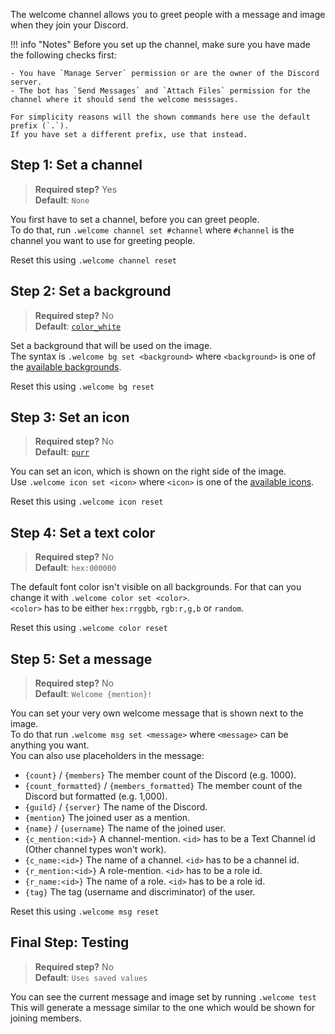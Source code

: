 The welcome channel allows you to greet people with a message and image when they join your Discord.

!!! info "Notes"
    Before you set up the channel, make sure you have made the following checks first:
    
    - You have `Manage Server` permission or are the owner of the Discord server.
    - The bot has `Send Messages` and `Attach Files` permission for the channel where it should send the welcome messsages.
    
    For simplicity reasons will the shown commands here use the default prefix (`.`).  
    If you have set a different prefix, use that instead.

## Step 1: Set a channel
> **Required step?** Yes  
> **Default**: `None`

You first have to set a channel, before you can greet people.  
To do that, run `.welcome channel set #channel` where `#channel` is the channel you want to use for greeting people.

Reset this using `.welcome channel reset`

## Step 2: Set a background
> **Required step?** No  
> **Default**: [`color_white`](/bot/welcome-images#color_white)

Set a background that will be used on the image.  
The syntax is `.welcome bg set <background>` where `<background>` is one of the [available backgrounds](/bot/welcome-images#backgrounds).

Reset this using `.welcome bg reset`

## Step 3: Set an icon
> **Required step?** No  
> **Default**: [`purr`](/bot/welcome-images#purr)

You can set an icon, which is shown on the right side of the image.  
Use `.welcome icon set <icon>` where `<icon>` is one of the [available icons](/bot/welcome-images#icons).

Reset this using `.welcome icon reset`

## Step 4: Set a text color
> **Required step?** No  
> **Default**: `hex:000000`

The default font color isn't visible on all backgrounds. For that can you change it with `.welcome color set <color>`.  
`<color>` has to be either `hex:rrggbb`, `rgb:r,g,b` or `random`.

Reset this using `.welcome color reset`

## Step 5: Set a message
> **Required step?** No  
> **Default**: `Welcome {mention}!`

You can set your very own welcome message that is shown next to the image.  
To do that run `.welcome msg set <message>` where `<message>` can be anything you want.  
You can also use placeholders in the message:

- `{count}` / `{members}` The member count of the Discord (e.g. 1000).
- `{count_formatted}` / `{members_formatted}` The member count of the Discord but formatted (e.g. 1,000).
- `{guild}` / `{server}` The name of the Discord.
- `{mention}` The joined user as a mention.
- `{name}` / `{username}` The name of the joined user.
- `{c_mention:<id>}` A channel-mention. `<id>` has to be a Text Channel id (Other channel types won't work).
- `{c_name:<id>}` The name of a channel. `<id>` has to be a channel id.
- `{r_mention:<id>}` A role-mention. `<id>` has to be a role id.
- `{r_name:<id>}` The name of a role. `<id>` has to be a role id.
- `{tag}` The tag (username and discriminator) of the user.

Reset this using `.welcome msg reset`

## Final Step: Testing
> **Required step?** No  
> **Default**: `Uses saved values`

You can see the current message and image set by running `.welcome test`  
This will generate a message similar to the one which would be shown for joining members.
